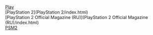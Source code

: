 [Play](Play/index.html)<br>
[PlayStation 2](PlayStation 2/index.html)<br>
[PlayStation 2 Official Magazine (RU)](PlayStation 2 Official Magazine (RU)/index.html)<br>
[PSM2](PSM2/index.html)<br>
